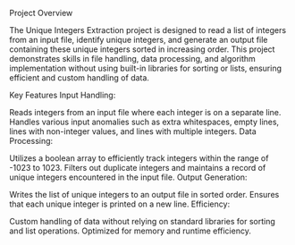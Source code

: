 Project Overview

The Unique Integers Extraction project is designed to read a list of integers from an input file, identify unique integers, and generate an output file containing these unique integers sorted in increasing order. This project demonstrates skills in file handling, data processing, and algorithm implementation without using built-in libraries for sorting or lists, ensuring efficient and custom handling of data.

Key Features
Input Handling:

Reads integers from an input file where each integer is on a separate line.
Handles various input anomalies such as extra whitespaces, empty lines, lines with non-integer values, and lines with multiple integers.
Data Processing:

Utilizes a boolean array to efficiently track integers within the range of -1023 to 1023.
Filters out duplicate integers and maintains a record of unique integers encountered in the input file.
Output Generation:

Writes the list of unique integers to an output file in sorted order.
Ensures that each unique integer is printed on a new line.
Efficiency:

Custom handling of data without relying on standard libraries for sorting and list operations.
Optimized for memory and runtime efficiency.


